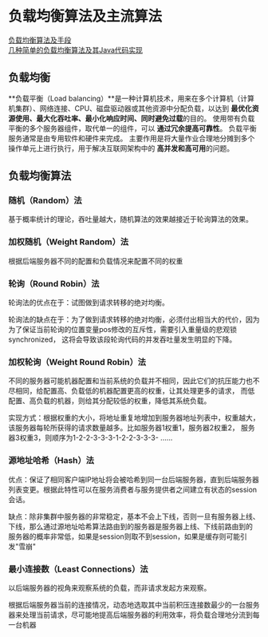 

# 负载均衡算法及主流算法

[负载均衡算法及手段](https://segmentfault.com/a/1190000004492447#articleHeader12)  
[几种简单的负载均衡算法及其Java代码实现](https://www.cnblogs.com/xrq730/p/5154340.html)

## 负载均衡
**负载平衡（Load balancing）**是一种计算机技术，用来在多个计算机（计算机集群）、网络连接、CPU、磁盘驱动器或其他资源中分配负载，以达到
**最优化资源使用、最大化吞吐率、最小化响应时间、同时避免过载**的目的。 使用带有负载平衡的多个服务器组件，取代单一的组件，可以 **通过冗余提高可靠性**。
负载平衡服务通常是由专用软件和硬件来完成。 主要作用是将大量作业合理地分摊到多个操作单元上进行执行，用于解决互联网架构中的 **高并发和高可用**的问题。

## 负载均衡算法

### 随机（Random）法
基于概率统计的理论，吞吐量越大，随机算法的效果越接近于轮询算法的效果。

### 加权随机（Weight Random）法
根据后端服务器不同的配置和负载情况来配置不同的权重

### 轮询（Round Robin）法

轮询法的优点在于：试图做到请求转移的绝对均衡。

轮询法的缺点在于：为了做到请求转移的绝对均衡，必须付出相当大的代价，因为为了保证当前轮询的位置变量pos修改的互斥性，需要引入重量级的悲观锁synchronized，
这将会导致该段轮询代码的并发吞吐量发生明显的下降。

### 加权轮询（Weight Round Robin）法
不同的服务器可能机器配置和当前系统的负载并不相同，因此它们的抗压能力也不尽相同，给配置高、负载低的机器配置更高的权重，让其处理更多的请求，
而低配置、高负载的机器，则给其分配较低的权重，降低其系统负载。

实现方式：根据权重的大小，将地址重复地增加到服务器地址列表中，权重越大，该服务器每轮所获得的请求数量越多。比如服务器1权重1，服务器2权重2，
服务器3权重3，则顺序为1-2-2-3-3-3-1-2-2-3-3-3- ......

### 源地址哈希（Hash）法
优点：保证了相同客户端IP地址将会被哈希到同一台后端服务器，直到后端服务器列表变更。根据此特性可以在服务消费者与服务提供者之间建立有状态的session会话。

缺点：除非集群中服务器的非常稳定，基本不会上下线，否则一旦有服务器上线、下线，那么通过源地址哈希算法路由到的服务器是服务器上线、下线前路由到的
服务器的概率非常低，如果是session则取不到session，如果是缓存则可能引发"雪崩"

### 最小连接数（Least Connections）法
以后端服务器的视角来观察系统的负载，而非请求发起方来观察。

根据后端服务器当前的连接情况，动态地选取其中当前积压连接数最少的一台服务器来处理当前请求，尽可能地提高后端服务器的利用效率，将负载合理地分流到每一台机器